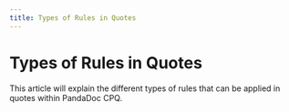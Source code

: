 ```yaml
---
title: Types of Rules in Quotes
---
```


# Types of Rules in Quotes

This article will explain the different types of rules that can be applied in quotes within PandaDoc CPQ.
